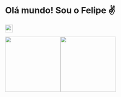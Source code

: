 # Olá mundo! Sou o Felipe ✌

[<img src="https://s18955.pcdn.co/wp-content/uploads/2018/02/github.png" width="25"/>](https://github.com/user/repository/subscription)

<!-- Stats Card -->
<img height='180em' src='https://github-readme-stats.vercel.app/api?username=fefragoso&locale=&show_icons=true&theme=dark&count_private=true'/><img height='180em'  src='https://github-readme-stats.vercel.app/api/top-langs?username=fefragoso&layout=compact&theme=dark'/>
